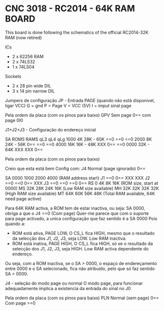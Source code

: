 # CNC 3018 - RC2014 - 64K RAM BOARD

This board is done following the schematics of the official RC2014-32K RAM (now retired)

ICs
- 2 x 62256 RAM
- 2 x 74LS32
- 1 x 74LS04

Sockets
- 2 x 28 pin wide DIL
- 3 x 14 pin narrow DIL



Jumpers de configuração
JP - Entrada PAGE (quando não está disponivel, ligar VCC)
G = gnd
P = Page
V = VCC (5V)
I = imput sinal page

Pela ordem da placa (com os pinos para baixo)
         GPV
Sem page 0==
com page 0I0

J1+J2+J3 - Configuração do endereço inicial

SA   ROMS RAMS        qL3   qL4   qLg
1000 4K   28K - 60K   ==0   ==0   ==0
2000 8K   24K - 56K   0==   ==0   ==0
4000 16K  16K - 48K   XXX   0==   ==0
0000      32K - 64K   XXX   XXX   0==

Pela ordem da placa (com os pinos para baixo)

Creio que esta está bem
Config com: J4 Normal (page ignorado) 0==

SA 0000 1000 2000 4000 (RAM address start)
J1 ==0  0==  XXX  XXX
J2 ==0  ==0  0==  XXX
J3 ==0  ==0  ==0  0==
RS 0    4K   8K   16K (ROM size, start at 0000)
MS 32K  28K  24K  16K (Low RAM size available)
MH 32K  32K  32K  32K (High RAM size available)
MT 64K  60K  56K  48K (Total RAM available, 64K need page active)

Para 64K RAM activa, a ROM tem de estar inactiva, ou seja:
SA 0000, obriga a que o J4 ==0 (Com page) 
Quer-me parece que com o suporte para page activado,
a unica configuração que faz sentido é a SA 0000
Pois quando a:
- ROM está ativa, PAGE LOW, O CS_L fica HIGH, mesmo que o resultado da selecção dos J1, J2, J3, seja LOW. Low RAM inactiva.
- ROM está inativa, PAGE HIGH, O CS_L fica HIGH, só se o resultado da selecção dos J1, J2, J3, seja HIGH. Low RAM activa dependente do endereço.

Ou seja, com a ROM inactiva, se o SA > 0000, o espaço de endereçamento entre 0000 e o SA selecionado, fica não atribuido, pelo que só faz sentido SA = 0000. 

J4 - seleção do modo page ou normal
O modo page, para funcionar adequadamente implica a existencia da entrada do sinal no J0

Pela ordem da placa (com os pinos para baixo)
                    PLN
Normal (sem page) 0== 
Com page          ==0
